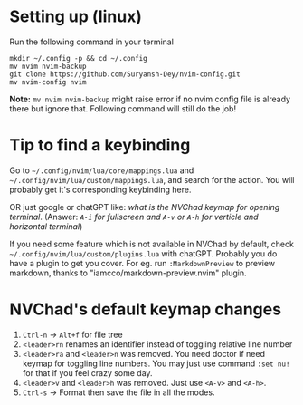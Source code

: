 # Setting up (linux)
Run the following command in your terminal
```terminal
mkdir ~/.config -p && cd ~/.config
mv nvim nvim-backup
git clone https://github.com/Suryansh-Dey/nvim-config.git
mv nvim-config nvim
```
**Note:** `mv nvim nvim-backup` might raise error if no nvim config file is already there but ignore that. Following command will still do the job!

# Tip to find a keybinding
Go to `~/.config/nvim/lua/core/mappings.lua` and `~/.config/nvim/lua/custom/mappings.lua`, and search for the action. You will probably get it's corresponding keybinding here.

OR just google or chatGPT like: *what is the NVChad keymap for opening terminal*. (Answer: *`A-i` for fullscreen and `A-v` or `A-h` for verticle and horizontal terminal*)

If you need some feature which is not available in NVChad by default, check `~/.config/nvim/lua/custom/plugins.lua` with chatGPT. Probably you do have a plugin to get you cover. For eg. run `:MarkdownPreview` to preview markdown, thanks to "iamcco/markdown-preview.nvim" plugin.

# NVChad's default keymap changes
1. `Ctrl-n` -> `Alt+f` for file tree
2. `<leader>rn` renames an identifier instead of toggling relative line number
3. `<leader>ra` and `<leader>n` was removed. You need doctor if need keymap for toggling line numbers. You may just use command `:set nu!` for that if you feel crazy some day.
4. `<leader>v` and `<leader>h` was removed. Just use `<A-v>` and `<A-h>`.
5. `Ctrl-s` -> Format then save the file in all the modes.
